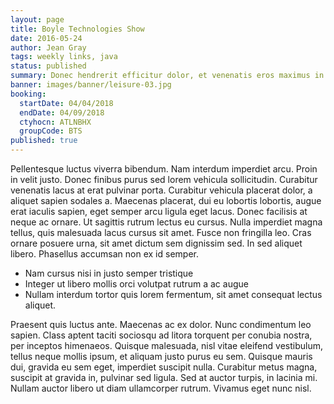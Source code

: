 ```yaml
---
layout: page
title: Boyle Technologies Show
date: 2016-05-24
author: Jean Gray
tags: weekly links, java
status: published
summary: Donec hendrerit efficitur dolor, et venenatis eros maximus in. Sed.
banner: images/banner/leisure-03.jpg
booking:
  startDate: 04/04/2018
  endDate: 04/09/2018
  ctyhocn: ATLNBHX
  groupCode: BTS
published: true
---
```

Pellentesque luctus viverra bibendum. Nam interdum imperdiet arcu. Proin in velit justo. Donec finibus purus sed lorem vehicula sollicitudin. Curabitur venenatis lacus at erat pulvinar porta. Curabitur vehicula placerat dolor, a aliquet sapien sodales a. Maecenas placerat, dui eu lobortis lobortis, augue erat iaculis sapien, eget semper arcu ligula eget lacus.
Donec facilisis at neque ac ornare. Ut sagittis rutrum lectus eu cursus. Nulla imperdiet magna tellus, quis malesuada lacus cursus sit amet. Fusce non fringilla leo. Cras ornare posuere urna, sit amet dictum sem dignissim sed. In sed aliquet libero. Phasellus accumsan non ex id semper.

* Nam cursus nisi in justo semper tristique
* Integer ut libero mollis orci volutpat rutrum a ac augue
* Nullam interdum tortor quis lorem fermentum, sit amet consequat lectus aliquet.

Praesent quis luctus ante. Maecenas ac ex dolor. Nunc condimentum leo sapien. Class aptent taciti sociosqu ad litora torquent per conubia nostra, per inceptos himenaeos. Quisque malesuada, nisl vitae eleifend vestibulum, tellus neque mollis ipsum, et aliquam justo purus eu sem. Quisque mauris dui, gravida eu sem eget, imperdiet suscipit nulla. Curabitur metus magna, suscipit at gravida in, pulvinar sed ligula. Sed at auctor turpis, in lacinia mi. Nullam auctor libero ut diam ullamcorper rutrum. Vivamus eget nunc nisl.

